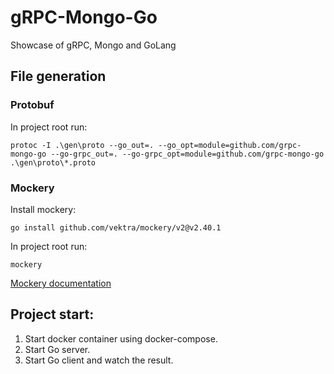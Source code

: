 # gRPC-Mongo-Go

Showcase of gRPC, Mongo and GoLang

## File generation

### Protobuf

In project root run:

```shell
protoc -I .\gen\proto --go_out=. --go_opt=module=github.com/grpc-mongo-go --go-grpc_out=. --go-grpc_opt=module=github.com/grpc-mongo-go .\gen\proto\*.proto
```

### Mockery

Install mockery:

```shell
go install github.com/vektra/mockery/v2@v2.40.1
```

In project root run:

```shell
mockery
```

[Mockery documentation](https://vektra.github.io/mockery/latest/)

## Project start:

1) Start docker container using docker-compose.
2) Start Go server.
3) Start Go client and watch the result.

